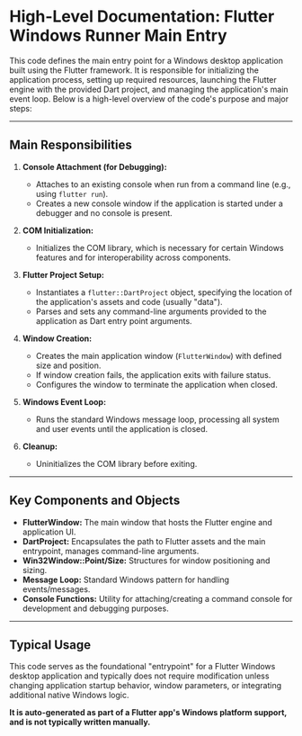 # High-Level Documentation: Flutter Windows Runner Main Entry

This code defines the main entry point for a Windows desktop application built using the Flutter framework. It is responsible for initializing the application process, setting up required resources, launching the Flutter engine with the provided Dart project, and managing the application's main event loop. Below is a high-level overview of the code's purpose and major steps:

---

## Main Responsibilities

1. **Console Attachment (for Debugging):**
   - Attaches to an existing console when run from a command line (e.g., using `flutter run`).
   - Creates a new console window if the application is started under a debugger and no console is present.

2. **COM Initialization:**
   - Initializes the COM library, which is necessary for certain Windows features and for interoperability across components.

3. **Flutter Project Setup:**
   - Instantiates a `flutter::DartProject` object, specifying the location of the application's assets and code (usually "data").
   - Parses and sets any command-line arguments provided to the application as Dart entry point arguments.

4. **Window Creation:**
   - Creates the main application window (`FlutterWindow`) with defined size and position.
   - If window creation fails, the application exits with failure status.
   - Configures the window to terminate the application when closed.

5. **Windows Event Loop:**
   - Runs the standard Windows message loop, processing all system and user events until the application is closed.

6. **Cleanup:**
   - Uninitializes the COM library before exiting.

---

## Key Components and Objects

- **FlutterWindow:** The main window that hosts the Flutter engine and application UI.
- **DartProject:** Encapsulates the path to Flutter assets and the main entrypoint, manages command-line arguments.
- **Win32Window::Point/Size:** Structures for window positioning and sizing.
- **Message Loop:** Standard Windows pattern for handling events/messages.
- **Console Functions:** Utility for attaching/creating a command console for development and debugging purposes.

---

## Typical Usage

This code serves as the foundational "entrypoint" for a Flutter Windows desktop application and typically does not require modification unless changing application startup behavior, window parameters, or integrating additional native Windows logic.

**It is auto-generated as part of a Flutter app's Windows platform support, and is not typically written manually.**